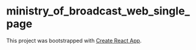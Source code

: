 # ministry_of_broadcast_web_single_page

This project was bootstrapped with [Create React App](https://github.com/facebook/create-react-app).
